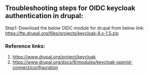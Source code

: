
## Troubleshooting steps for OIDC keycloak authentication in drupal:

Step1: Download the below OIDC module for drupal from below link:
https://ftp.drupal.org/files/projects/keycloak-8.x-1.5.zip




### Reference links:
1. https://www.drupal.org/project/keycloak
2. https://www.drupal.org/docs/8/modules/keycloak-openid-connect/configuration
